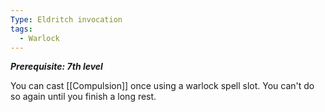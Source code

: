 ```yaml
---
Type: Eldritch invocation
tags:
  - Warlock
---
```

**_Prerequisite: 7th level_**

You can cast [[Compulsion]] once using a warlock spell slot. You can't do so again until you finish a long rest.